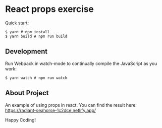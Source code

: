# React props exercise

Quick start:

```
$ yarn # npm install
$ yarn build # npm run build
````

## Development

Run Webpack in watch-mode to continually compile the JavaScript as you work:

```
$ yarn watch # npm run watch
```

## About Project

An example of using props in react. You can find the result here: https://radiant-seahorse-1c2dce.netlify.app/

Happy Coding!
